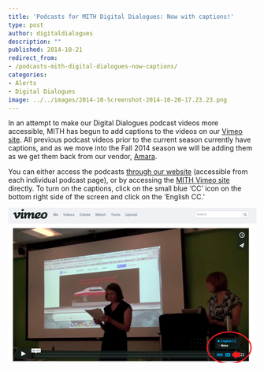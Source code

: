 ```yaml
---
title: 'Podcasts for MITH Digital Dialogues: Now with captions!'
type: post
author: digitaldialogues
description: ""
published: 2014-10-21
redirect_from: 
- /podcasts-mith-digital-dialogues-now-captions/
categories:
- Alerts
- Digital Dialogues
image: ../../images/2014-10-Screenshot-2014-10-20-17.23.23.png
---
```

In an attempt to make our Digital Dialogues podcast videos more accessible, MITH has begun to add captions to the videos on our [Vimeo site](https://vimeo.com/mithinmd). All previous podcast videos prior to the current season currently have captions, and as we move into the Fall 2014 season we will be adding them as we get them back from our vendor, [Amara](http://www.amara.org/en/).

You can either access the podcasts [through our website](http://mith.umd.edu/digital-dialogues/dialogues/) (accessible from each individual podcast page), or by accessing the [MITH Vimeo site](https://vimeo.com/mithinmd) directly. To turn on the captions, click on the small blue ‘CC’ icon on the bottom right side of the screen and click on the ‘English CC.’

![](../../images/2014-10-Screenshot-2014-10-20-17.23.23.png)
